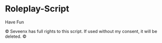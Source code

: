 # Roleplay-Script

Have Fun


© Seveenx has full rights to this script. If used without my consent, it will be deleted. ©
